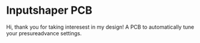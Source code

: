 # Inputshaper PCB

Hi, thank you for taking interesest in my design!
 A PCB to automatically tune your presureadvance settings.
